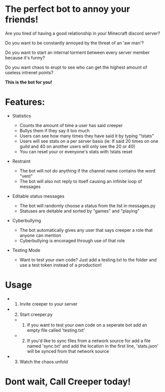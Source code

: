 # The perfect bot to annoy your friends!
Are you tired of having a good relationship in your Minecraft discord server? 

Do you want to be constantly annoyed by the threat of an 'aw man'?  

Do you want to start an internal torment between every server member because it's funny?

Do you want chaos to erupt to see who can get the highest amount of useless intrenet points?

**This is the bot for you!**  
# Features:
- Statistics
    - Counts the amount of time a user has said creeper
    - Bullys them if they say it too much
    - Users can see how many times they have said it by typing "!stats"
    - Users will see stats on a per server basis (ie: If said 20 times on one guild and 40 on another users will only see the 20 or 40) 
    - You can reset your or evenyone's stats with !stats reset

- Restraint
    - The bot will not do anything if the channel name contains the word "vent"
    - The bot will also not reply to itself causing an infinite loop of messages

- Editable status messages
    - The bot will randomly choose a status from the list in messages.py
    - Statuses are deitable and sorted by "games" and "playing"

- Cyberbullying
    - The bot automatically gives any user that says creeper a role that anyone can mention
    - Cyberbullying is encoraged through use of that role

- Testing Mode
    - Want to test your own code? Just add a testing.txt to the folder and use a test token instead of a production!

# Usage
- 1. Invite creeper to your server
- 2. Start creeper.py
    - 1. If you want to test your own code on a seperate bot add an empty file called 'testing.txt'
    - 2. If you'd like to sync files from a network source for add a file named 'sync.txt' and add the location in the first line, 'stats.json' will be synced from that network source
- 3. Watch the chaos unfold

# Dont wait, Call Creeper today!